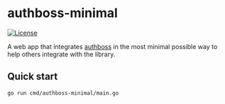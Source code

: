 # authboss-minimal

[![License](http://img.shields.io/:license-mit-blue.svg?style=flat-square)](LICENSE)

A web app that integrates [authboss](https://github.com/volatiletech/authboss) in the most minimal possible way to help others integrate with the library.

## Quick start

```bash
go run cmd/authboss-minimal/main.go
```
